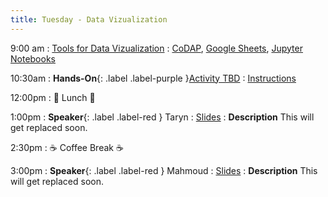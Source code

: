 ```yaml
---
title: Tuesday - Data Vizualization
---
```


9:00 am
: [Tools for Data Vizualization](#)
  : [CoDAP](#), [Google Sheets](#), [Jupyter Notebooks](#)

10:30am
: **Hands-On**{: .label .label-purple }[Activity TBD](#)
  : [Instructions](#)

12:00pm
 : 🥘 Lunch 🥘

1:00pm 
: **Speaker**{: .label .label-red } Taryn 
  : [Slides](#)
: **Description** This will get replaced soon.

2:30pm
: ☕ Coffee Break ☕

3:00pm
: **Speaker**{: .label .label-red } Mahmoud 
  : [Slides](#)
: **Description** This will get replaced soon.
